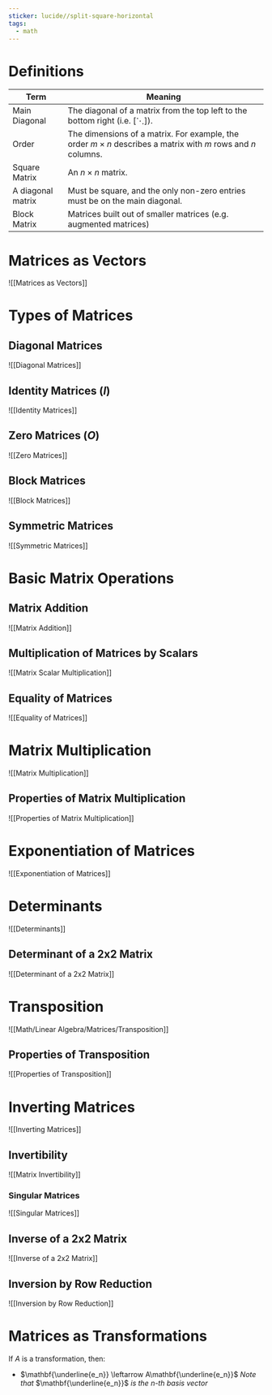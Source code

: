 ```yaml
---
sticker: lucide//split-square-horizontal
tags:
  - math
---
```

# Definitions
| Term              | Meaning                                                                                                          |
| ----------------- | ---------------------------------------------------------------------------------------------------------------- |
| Main Diagonal     | The diagonal of a matrix from the top left to the bottom right (i.e. $\left[ \ddots \right]$).                   |
| Order             | The dimensions of a matrix. For example, the order $m\times n$ describes a matrix with $m$ rows and $n$ columns. |
| Square Matrix     | An $n\times n$ matrix.                                                                                           |
| A diagonal matrix | Must be square, and the only non-zero entries must be on the main diagonal.                                      |
| Block Matrix      | Matrices built out of smaller matrices (e.g. augmented matrices)                                                 |

# Matrices as Vectors
![[Matrices as Vectors]]
# Types of Matrices
## Diagonal Matrices
![[Diagonal Matrices]]

## Identity Matrices ($I$)
![[Identity Matrices]]

## Zero Matrices ($O$)
![[Zero Matrices]]

## Block Matrices
![[Block Matrices]]
## Symmetric Matrices
![[Symmetric Matrices]]
# Basic Matrix Operations
## Matrix Addition
![[Matrix Addition]]
## Multiplication of Matrices by Scalars
![[Matrix Scalar Multiplication]]
## Equality of Matrices
![[Equality of Matrices]]
# Matrix Multiplication
![[Matrix Multiplication]]
## Properties of Matrix Multiplication
![[Properties of Matrix Multiplication]]

# Exponentiation of Matrices
![[Exponentiation of Matrices]]
# Determinants
![[Determinants]]
## Determinant of a 2x2 Matrix
![[Determinant of a 2x2 Matrix]]

# Transposition
![[Math/Linear Algebra/Matrices/Transposition]]
## Properties of Transposition
![[Properties of Transposition]]

# Inverting Matrices
![[Inverting Matrices]]
## Invertibility
![[Matrix Invertibility]]

### Singular Matrices
![[Singular Matrices]]
## Inverse of a 2x2 Matrix
![[Inverse of a 2x2 Matrix]]

## Inversion by Row Reduction
![[Inversion by Row Reduction]]
# Matrices as Transformations
If $A$ is a transformation, then:
- $\mathbf{\underline{e_n}} \leftarrow A\mathbf{\underline{e_n}}$
*Note that* $\mathbf{\underline{e_n}}$ *is the* $n$*-th basis vector*
